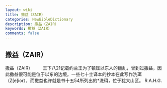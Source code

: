 ```yaml
---
layout: wiki
title: 撒益（ZAIR）
categories: NewBibleDictionary
description: 撒益（ZAIR）
keywords: 撒益（ZAIR）
comments: false
---
```


## 撒益（ZAIR）



撒益（ZAIR）
　　王下八21记载约兰王为了镇压以东人的叛乱，曾到过撒益，因此撒益很可能是位于以东的边境。一些七十士译本的抄本在此写作洗珥（Z[e]ior），而撒益也许就是书十五54所列出的*洗珥，位于犹大山区。
R.A.H.G.





